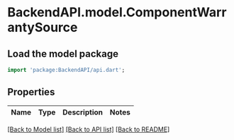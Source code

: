 # BackendAPI.model.ComponentWarrantySource

## Load the model package

```dart
import 'package:BackendAPI/api.dart';
```

## Properties

 Name | Type | Description | Notes 
------|------|-------------|-------

[[Back to Model list]](../README.md#documentation-for-models) [[Back to API list]](../README.md#documentation-for-api-endpoints) [[Back to README]](../README.md)


